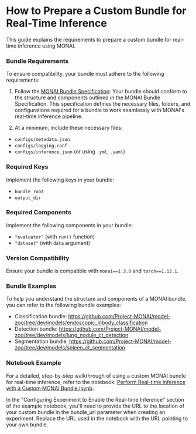 # How to Prepare a Custom Bundle for Real-Time Inference

This guide explains the requirements to prepare a custom bundle for real-time inference using MONAI.

### Bundle Requirements

To ensure compatibility, your bundle must adhere to the following requirements:

1. Follow the [MONAI Bundle Specification](https://docs.monai.io/en/latest/mb_specification.html): Your bundle should conform to the structure and components outlined in the MONAI Bundle Specification. This specification defines the necessary files, folders, and configurations required for a bundle to work seamlessly with MONAI's real-time inference pipeline.

2. At a minimum, include these necessary files:

- `configs/metadata.json`
- `configs/logging.conf`
- `configs/inference.json` (or using `.yml`, `.yaml`)

### Required Keys

Implement the following keys in your bundle:

- `bundle_root`
- `output_dir`

### Required Components

Implement the following components in your bundle:

- `"evaluator"` (with `run()` function)
- `"dataset"` (with `data` argument)

### Version Compatibility

Ensure your bundle is compatible with `monai==1.3.0` and `torch==1.13.1`.

### Bundle Examples

To help you understand the structure and components of a MONAI bundle, you can refer to the following bundle examples:

- Classification bundle: https://github.com/Project-MONAI/model-zoo/tree/dev/models/endoscopic_inbody_classification
- Detection bundle: https://github.com/Project-MONAI/model-zoo/tree/dev/models/lung_nodule_ct_detection
- Segmentation bundle: https://github.com/Project-MONAI/model-zoo/tree/dev/models/spleen_ct_segmentation

### Notebook Example

For a detailed, step-by-step walkthrough of using a custom MONAI bundle for real-time inference, refer to the notebook:
[Perform Real-time Inference with a Custom MONAI Bundle.ipynb](../../notebooks/Perform%20Real-time%20Inference%20with%20a%20Custom%20MONAI%20Bundle.ipynb).

In the "Configuring Experiment to Enable the Real-time Inference" section of the example notebook, you'll need to provide the URL to the location of your custom bundle in the bundle_url parameter when creating an experiment. Replace the URL used in the notebook with the URL pointing to your own bundle.
